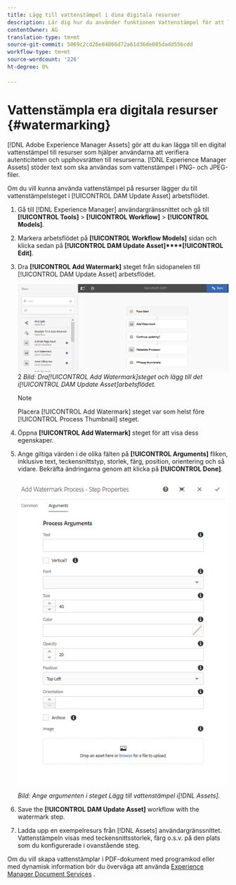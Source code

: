 ```yaml
---
title: Lägg till vattenstämpel i dina digitala resurser
description: Lär dig hur du använder funktionen Vattenstämpel för att lägga till en digital vattenstämpel till resurser.
contentOwner: AG
translation-type: tm+mt
source-git-commit: 5069c2cd26e84866d72a61d36de085dadd556cdd
workflow-type: tm+mt
source-wordcount: '226'
ht-degree: 0%

---
```



# Vattenstämpla era digitala resurser {#watermarking}

[!DNL Adobe Experience Manager Assets] gör att du kan lägga till en digital vattenstämpel till resurser som hjälper användarna att verifiera autenticiteten och upphovsrätten till resurserna. [!DNL Experience Manager Assets] stöder text som ska användas som vattenstämpel i PNG- och JPEG-filer.

Om du vill kunna använda vattenstämpel på resurser lägger du till vattenstämpelsteget i [!UICONTROL DAM Update Asset] arbetsflödet.

1. Gå till [!DNL Experience Manager] användargränssnittet och gå till **[!UICONTROL Tools]** > **[!UICONTROL Workflow]** > **[!UICONTROL Models]**.
1. Markera arbetsflödet på **[!UICONTROL Workflow Models]** sidan och klicka sedan på **[!UICONTROL DAM Update Asset]****[!UICONTROL Edit]**.

1. Dra **[!UICONTROL Add Watermark]** steget från sidopanelen till [!UICONTROL DAM Update Asset] arbetsflödet.

   ![Dra [!UICONTROL Add Watermark] steget och lägg till det i [!UICONTROL DAM Update Asset] arbetsflödet](assets/add_watermark_step_aem_assets.png)2
   *Bild: Dra[!UICONTROL Add Watermark]steget och lägg till det i[!UICONTROL DAM Update Asset]arbetsflödet.*

   >[!NOTE]
   >
   >Placera [!UICONTROL Add Watermark] steget var som helst före [!UICONTROL Process Thumbnail] steget.

1. Öppna **[!UICONTROL Add Watermark]** steget för att visa dess egenskaper.
1. Ange giltiga värden i de olika fälten på **[!UICONTROL Arguments]** fliken, inklusive text, teckensnittstyp, storlek, färg, position, orientering och så vidare. Bekräfta ändringarna genom att klicka på **[!UICONTROL Done]**.

   ![Ange argumenten i steget Lägg till vattenstämpel i Resurser](assets/arguments_add_watermark_aem_assets.png)

   *Bild: Ange argumenten i steget Lägg till vattenstämpel i[!DNL Assets].*

1. Save the **[!UICONTROL DAM Update Asset]** workflow with the watermark step.
1. Ladda upp en exempelresurs från [!DNL Assets] användargränssnittet. Vattenstämpeln visas med teckensnittsstorlek, färg o.s.v. på den plats som du konfigurerade i ovanstående steg.

Om du vill skapa vattenstämplar i PDF-dokument med programkod eller med dynamisk information bör du överväga att använda [Experience Manager Document Services](/help/forms/using/overview-aem-document-services.md) .
